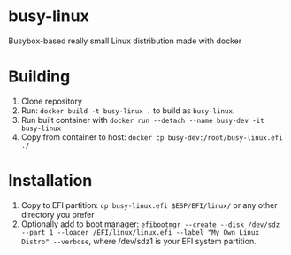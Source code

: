 # busy-linux
Busybox-based really small Linux distribution made with docker

# Building

1. Clone repository
2. Run: `docker build -t busy-linux .` to build as `busy-linux`.
3. Run built container with `docker run --detach --name busy-dev -it busy-linux`
4. Copy from container to host: `docker cp busy-dev:/root/busy-linux.efi ./`

# Installation

1. Copy to EFI partition: `cp busy-linux.efi $ESP/EFI/linux/` or any other directory you prefer
2. Optionally add to boot manager: `efibootmgr --create --disk /dev/sdz --part 1 --loader /EFI/linux/linux.efi --label "My Own Linux Distro" --verbose`, where /dev/sdz1 is your EFI system partition.
